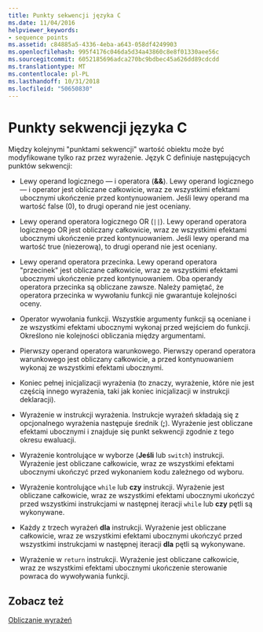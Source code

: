 ```yaml
---
title: Punkty sekwencji języka C
ms.date: 11/04/2016
helpviewer_keywords:
- sequence points
ms.assetid: c84885a5-4336-4eba-a643-058df4249903
ms.openlocfilehash: 995f4176c046da5d34a43860c8e8f01330aee56c
ms.sourcegitcommit: 6052185696adca270bc9bdbec45a626dd89cdcdd
ms.translationtype: MT
ms.contentlocale: pl-PL
ms.lasthandoff: 10/31/2018
ms.locfileid: "50650830"
---
```

# <a name="c-sequence-points"></a>Punkty sekwencji języka C

Między kolejnymi "punktami sekwencji" wartość obiektu może być modyfikowane tylko raz przez wyrażenie. Język C definiuje następujących punktów sekwencji:

- Lewy operand logicznego — i operatora (**&&**). Lewy operand logicznego — i operator jest obliczane całkowicie, wraz ze wszystkimi efektami ubocznymi ukończenie przed kontynuowaniem. Jeśli lewy operand ma wartość false (0), to drugi operand nie jest oceniany.

- Lewy operand operatora logicznego OR (`||`). Lewy operand operatora logicznego OR jest obliczany całkowicie, wraz ze wszystkimi efektami ubocznymi ukończenie przed kontynuowaniem. Jeśli lewy operand ma wartość true (niezerową), to drugi operand nie jest oceniany.

- Lewy operand operatora przecinka. Lewy operand operatora "przecinek" jest obliczane całkowicie, wraz ze wszystkimi efektami ubocznymi ukończenie przed kontynuowaniem. Oba operandy operatora przecinka są obliczane zawsze. Należy pamiętać, że operatora przecinka w wywołaniu funkcji nie gwarantuje kolejności oceny.

- Operator wywołania funkcji. Wszystkie argumenty funkcji są oceniane i ze wszystkimi efektami ubocznymi wykonaj przed wejściem do funkcji. Określono nie kolejności obliczania między argumentami.

- Pierwszy operand operatora warunkowego. Pierwszy operand operatora warunkowego jest obliczany całkowicie, a przed kontynuowaniem wykonaj ze wszystkimi efektami ubocznymi.

- Koniec pełnej inicjalizacji wyrażenia (to znaczy, wyrażenie, które nie jest częścią innego wyrażenia, taki jak koniec inicjalizacji w instrukcji deklaracji).

- Wyrażenie w instrukcji wyrażenia. Instrukcje wyrażeń składają się z opcjonalnego wyrażenia następuje średnik (**;**). Wyrażenie jest obliczane efektami ubocznymi i znajduje się punkt sekwencji zgodnie z tego okresu ewaluacji.

- Wyrażenie kontrolujące w wyborze (**Jeśli** lub `switch`) instrukcji. Wyrażenie jest obliczane całkowicie, wraz ze wszystkimi efektami ubocznymi ukończyć przed wykonaniem kodu zależnego od wyboru.

- Wyrażenie kontrolujące `while` lub **czy** instrukcji. Wyrażenie jest obliczane całkowicie, wraz ze wszystkimi efektami ubocznymi ukończyć przed wszystkimi instrukcjami w następnej iteracji `while` lub **czy** pętli są wykonywane.

- Każdy z trzech wyrażeń **dla** instrukcji. Wyrażenie jest obliczane całkowicie, wraz ze wszystkimi efektami ubocznymi ukończyć przed wszystkimi instrukcjami w następnej iteracji **dla** pętli są wykonywane.

- Wyrażenie w `return` instrukcji. Wyrażenie jest obliczane całkowicie, wraz ze wszystkimi efektami ubocznymi ukończenie sterowanie powraca do wywoływania funkcji.

## <a name="see-also"></a>Zobacz też

[Obliczanie wyrażeń](../c-language/expression-evaluation-c.md)